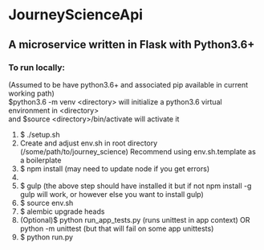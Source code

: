 <h1>JourneyScienceApi</hi>

<h2>A microservice written in Flask with Python3.6+</h2>

<h3>To run locally:</h3>
(Assumed to be have python3.6+ and associated pip available in current working path)
<br>
$python3.6 -m venv &lt;directory&gt; will initialize a python3.6 virtual environment in &lt;directory&gt; <br>
and $source &lt;directory&gt;/bin/activate will activate it
<br>
<ol>
    <li>$ ./setup.sh</li>
    <li>Create and adjust env.sh in root directory 
    (/some/path/to/journey_science) 
    Recommend using env.sh.template as a boilerplate
    <li>$ npm install (may need to update node if you get errors)<li>
    <li>$ gulp (the above step should have installed it but if not npm install -g gulp will work, or however else you want to install gulp)</li>
    <li>$ source env.sh </li>
    <li>$ alembic upgrade heads</li>
    <li>(Optional)$ python run_app_tests.py (runs unittest in app context) OR python -m unittest (but that will fail on some app unittests)</li>
    <li>$ python run.py</li>
</ol>
